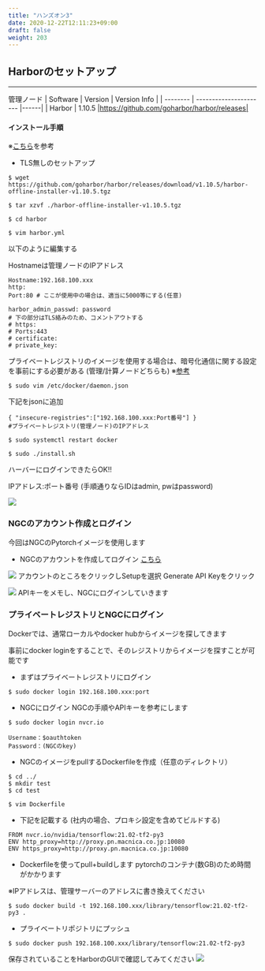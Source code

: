 ```yaml
---
title: "ハンズオン3"
date: 2020-12-22T12:11:23+09:00
draft: false
weight: 203
---
```




## Harborのセットアップ
***
管理ノード
| Software | Version | Version Info | 
| -------- | ---------------------- |------|
| Harbor | 1.10.5 |https://github.com/goharbor/harbor/releases|

#### インストール手順
※[こちら](https://goharbor.io/docs/1.10/install-config/)を参考

* TLS無しのセットアップ
```
$ wget https://github.com/goharbor/harbor/releases/download/v1.10.5/harbor-offline-installer-v1.10.5.tgz
```
```
$ tar xzvf ./harbor-offline-installer-v1.10.5.tgz
```
```
$ cd harbor
```
```
$ vim harbor.yml
```
以下のように編集する

Hostnameは管理ノードのIPアドレス
```
Hostname:192.168.100.xxx
http:
Port:80 # ここが使用中の場合は、適当に5000等にする(任意)

harbor_admin_passwd: password
# 下の部分はTLS絡みのため、コメントアウトする
# https:
# Ports:443
# certificate:
# private_key:
```
プライベートレジストリのイメージを使用する場合は、暗号化通信に関する設定を事前にする必要がある 
(管理/計算ノードどちらも)
※[参考](https://www.itmedia.co.jp/enterprise/articles/1708/25/news014_2.html)

```
$ sudo vim /etc/docker/daemon.json
```
下記をjsonに追加

```
{ "insecure-registries":["192.168.100.xxx:Port番号"] }
#プライベートレジストリ(管理ノード)のIPアドレス
```
```
$ sudo systemctl restart docker
```

```
$ sudo ./install.sh
```
ハーバーにログインできたらOK!!

IPアドレス:ポート番号
(手順通りならIDはadmin, pwはpassword)

![](/images/harborlogin.PNG?height=400px)


### NGCのアカウント作成とログイン
今回はNGCのPytorchイメージを使用します
* NGCのアカウントを作成してログイン
[こちら](https://ngc.nvidia.com/signin)

![](/images/ngc.PNG?height=500px)
アカウントのところをクリックしSetupを選択
Generate API Keyをクリック

![](/images/ngc_apikey.PNG?height=500px)
APIキーをメモし、NGCにログインしていきます

### プライベートレジストリとNGCにログイン
Dockerでは、通常ローカルやdocker hubからイメージを探してきます

事前にdocker loginをすることで、そのレジストリからイメージを探すことが可能です

* まずはプライベートレジストリにログイン
```
$ sudo docker login 192.168.100.xxx:port
```
* NGCにログイン
NGCの手順やAPIキーを参考にします
```
$ sudo docker login nvcr.io
```
```
Username：$oauthtoken 
Password：(NGCのkey)
```

* NGCのイメージをpullするDockerfileを作成（任意のディレクトリ）
```
$ cd ../
$ mkdir test
$ cd test
```
```
$ vim Dockerfile
```
* 下記を記載する (社内の場合、プロキシ設定を含めてビルドする)
```
FROM nvcr.io/nvidia/tensorflow:21.02-tf2-py3
ENV http_proxy=http://proxy.pn.macnica.co.jp:10080
ENV https_proxy=http://proxy.pn.macnica.co.jp:10080
```
* Dockerfileを使ってpull+buildします
pytorchのコンテナ(数GB)のため時間がかかります

※IPアドレスは、管理サーバーのアドレスに書き換えてください
```
$ sudo docker build -t 192.168.100.xxx/library/tensorflow:21.02-tf2-py3 .
```
* プライベートリポジトリにプッシュ
```
$ sudo docker push 192.168.100.xxx/library/tensorflow:21.02-tf2-py3
```

保存されていることをHarborのGUIで確認してみてください
![](/images/harbor_confirm.PNG?height=500px)




